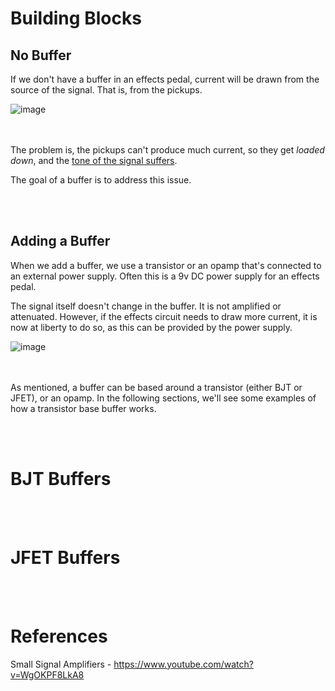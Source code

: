 # Building Blocks
## No Buffer

If we don't have a buffer in an effects pedal, current will be drawn from the source of the signal. That is, from the pickups.

![image](https://github.com/user-attachments/assets/bf691557-5cac-42b1-8891-27ff5efde6b1)


</br></br>
The problem is, the pickups can't produce much current, so they get _loaded down_, and the [tone of the signal suffers](https://github.com/Network-Direction/Audio-Effect-Pedals/blob/Wha-Pedals/audio%20circuit%20blocks/3.%20Buffers/1.%20Signals%20and%20Impedance.md).

The goal of a buffer is to address this issue.


</br></br>
## Adding a Buffer

When we add a buffer, we use a transistor or an opamp that's connected to an external power supply. Often this is a 9v DC power supply for an effects pedal.

The signal itself doesn't change in the buffer. It is not amplified or attenuated. However, if the effects circuit needs to draw more current, it is now at liberty to do so, as this can be provided by the power supply.

![image](https://github.com/user-attachments/assets/561306f5-a7fb-4907-ab53-7678765bf0f5)


</br><br>
As mentioned, a buffer can be based around a transistor (either BJT or JFET), or an opamp. In the following sections, we'll see some examples of how a transistor base buffer works.



</br><br>
# BJT Buffers



</br></br>
# JFET Buffers



</br></br>
# References
Small Signal Amplifiers - https://www.youtube.com/watch?v=WgOKPF8LkA8
